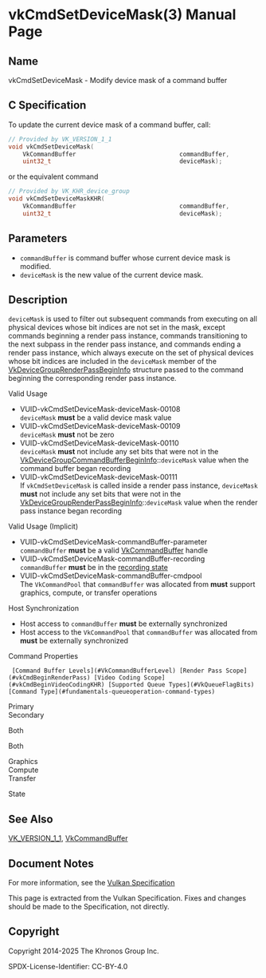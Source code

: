 # vkCmdSetDeviceMask(3) Manual Page

## Name

vkCmdSetDeviceMask - Modify device mask of a command buffer



## [](#_c_specification)C Specification

To update the current device mask of a command buffer, call:

```c++
// Provided by VK_VERSION_1_1
void vkCmdSetDeviceMask(
    VkCommandBuffer                             commandBuffer,
    uint32_t                                    deviceMask);
```

or the equivalent command

```c++
// Provided by VK_KHR_device_group
void vkCmdSetDeviceMaskKHR(
    VkCommandBuffer                             commandBuffer,
    uint32_t                                    deviceMask);
```

## [](#_parameters)Parameters

- `commandBuffer` is command buffer whose current device mask is modified.
- `deviceMask` is the new value of the current device mask.

## [](#_description)Description

`deviceMask` is used to filter out subsequent commands from executing on all physical devices whose bit indices are not set in the mask, except commands beginning a render pass instance, commands transitioning to the next subpass in the render pass instance, and commands ending a render pass instance, which always execute on the set of physical devices whose bit indices are included in the `deviceMask` member of the [VkDeviceGroupRenderPassBeginInfo](https://registry.khronos.org/vulkan/specs/latest/man/html/VkDeviceGroupRenderPassBeginInfo.html) structure passed to the command beginning the corresponding render pass instance.

Valid Usage

- [](#VUID-vkCmdSetDeviceMask-deviceMask-00108)VUID-vkCmdSetDeviceMask-deviceMask-00108  
  `deviceMask` **must** be a valid device mask value
- [](#VUID-vkCmdSetDeviceMask-deviceMask-00109)VUID-vkCmdSetDeviceMask-deviceMask-00109  
  `deviceMask` **must** not be zero
- [](#VUID-vkCmdSetDeviceMask-deviceMask-00110)VUID-vkCmdSetDeviceMask-deviceMask-00110  
  `deviceMask` **must** not include any set bits that were not in the [VkDeviceGroupCommandBufferBeginInfo](https://registry.khronos.org/vulkan/specs/latest/man/html/VkDeviceGroupCommandBufferBeginInfo.html)::`deviceMask` value when the command buffer began recording
- [](#VUID-vkCmdSetDeviceMask-deviceMask-00111)VUID-vkCmdSetDeviceMask-deviceMask-00111  
  If `vkCmdSetDeviceMask` is called inside a render pass instance, `deviceMask` **must** not include any set bits that were not in the [VkDeviceGroupRenderPassBeginInfo](https://registry.khronos.org/vulkan/specs/latest/man/html/VkDeviceGroupRenderPassBeginInfo.html)::`deviceMask` value when the render pass instance began recording

Valid Usage (Implicit)

- [](#VUID-vkCmdSetDeviceMask-commandBuffer-parameter)VUID-vkCmdSetDeviceMask-commandBuffer-parameter  
  `commandBuffer` **must** be a valid [VkCommandBuffer](https://registry.khronos.org/vulkan/specs/latest/man/html/VkCommandBuffer.html) handle
- [](#VUID-vkCmdSetDeviceMask-commandBuffer-recording)VUID-vkCmdSetDeviceMask-commandBuffer-recording  
  `commandBuffer` **must** be in the [recording state](#commandbuffers-lifecycle)
- [](#VUID-vkCmdSetDeviceMask-commandBuffer-cmdpool)VUID-vkCmdSetDeviceMask-commandBuffer-cmdpool  
  The `VkCommandPool` that `commandBuffer` was allocated from **must** support graphics, compute, or transfer operations

Host Synchronization

- Host access to `commandBuffer` **must** be externally synchronized
- Host access to the `VkCommandPool` that `commandBuffer` was allocated from **must** be externally synchronized

Command Properties

     [Command Buffer Levels](#VkCommandBufferLevel) [Render Pass Scope](#vkCmdBeginRenderPass) [Video Coding Scope](#vkCmdBeginVideoCodingKHR) [Supported Queue Types](#VkQueueFlagBits) [Command Type](#fundamentals-queueoperation-command-types)

Primary  
Secondary

Both

Both

Graphics  
Compute  
Transfer

State

## [](#_see_also)See Also

[VK\_VERSION\_1\_1](https://registry.khronos.org/vulkan/specs/latest/man/html/VK_VERSION_1_1.html), [VkCommandBuffer](https://registry.khronos.org/vulkan/specs/latest/man/html/VkCommandBuffer.html)

## [](#_document_notes)Document Notes

For more information, see the [Vulkan Specification](https://registry.khronos.org/vulkan/specs/latest/html/vkspec.html#vkCmdSetDeviceMask)

This page is extracted from the Vulkan Specification. Fixes and changes should be made to the Specification, not directly.

## [](#_copyright)Copyright

Copyright 2014-2025 The Khronos Group Inc.

SPDX-License-Identifier: CC-BY-4.0